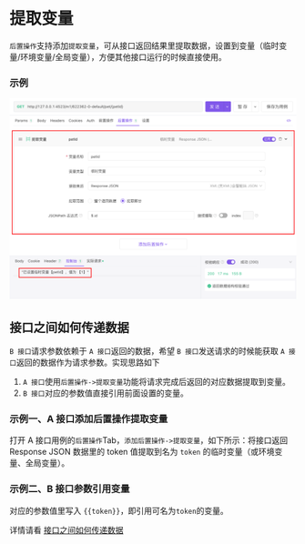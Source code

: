 # 提取变量

`后置操作`支持添加`提取变量`，可从接口返回结果里提取数据，设置到变量（临时变量/环境变量/全局变量），方便其他接口运行的时候直接使用。

### 示例

<img src="../../assets/img/introduce/extractor-1.png"  />

## 接口之间如何传递数据

`B 接口`请求参数依赖于 `A 接口`返回的数据，希望 `B 接口`发送请求的时候能获取 `A 接口`返回的数据作为请求参数。实现思路如下

1. `A 接口`使用`后置操作->提取变量`功能将请求完成后返回的对应数据提取到变量。
2. `B 接口`对应的参数值直接引用前面设置的变量。

### 示例一、A 接口添加后置操作提取变量

打开 A 接口用例的`后置操作`Tab，`添加后置操作->提取变量`，如下所示：将接口返回 Response JSON 数据里的 token 值提取到名为 `token` 的临时变量（或环境变量、全局变量）。

### 示例二、B 接口参数引用变量

对应的参数值里写入 `{{token}}`，即引用可名为`token`的变量。

详情请看 [接口之间如何传递数据](https://www.apifox.cn/web/project/1094012/apis/api-23278943-run)

